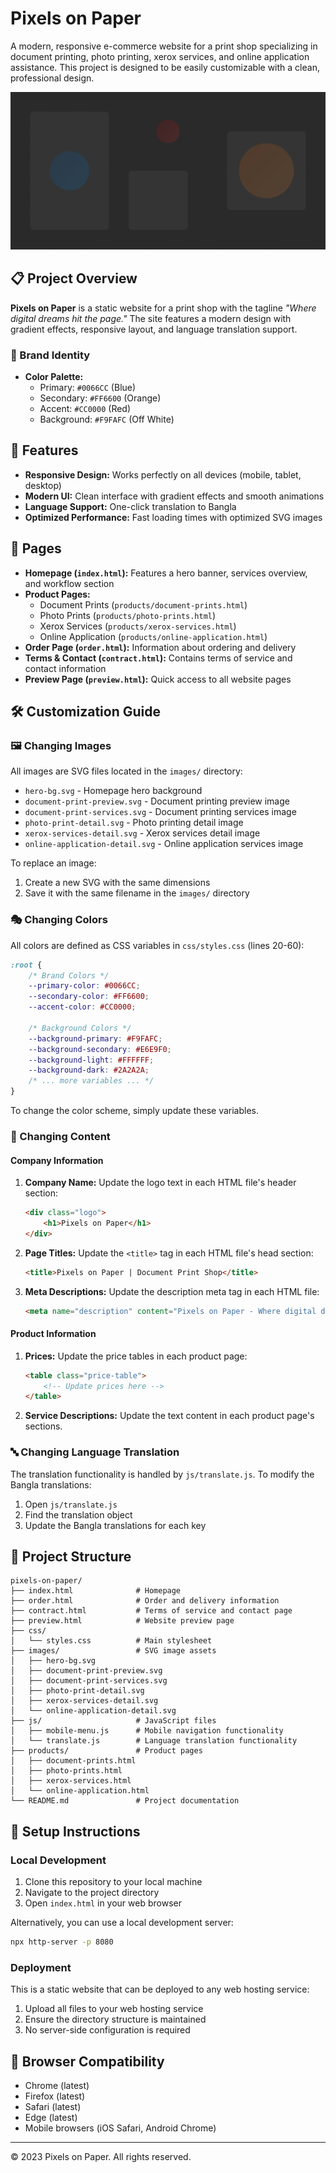 # Pixels on Paper

A modern, responsive e-commerce website for a print shop specializing in document printing, photo printing, xerox services, and online application assistance. This project is designed to be easily customizable with a clean, professional design.

![Pixels on Paper](images/hero-bg.svg)

## 📋 Project Overview

**Pixels on Paper** is a static website for a print shop with the tagline *"Where digital dreams hit the page."* The site features a modern design with gradient effects, responsive layout, and language translation support.

### 🎨 Brand Identity

- **Color Palette:**
  - Primary: `#0066CC` (Blue)
  - Secondary: `#FF6600` (Orange)
  - Accent: `#CC0000` (Red)
  - Background: `#F9FAFC` (Off White)

## 📱 Features

- **Responsive Design:** Works perfectly on all devices (mobile, tablet, desktop)
- **Modern UI:** Clean interface with gradient effects and smooth animations
- **Language Support:** One-click translation to Bangla
- **Optimized Performance:** Fast loading times with optimized SVG images

## 📄 Pages

- **Homepage (`index.html`):** Features a hero banner, services overview, and workflow section
- **Product Pages:**
  - Document Prints (`products/document-prints.html`)
  - Photo Prints (`products/photo-prints.html`)
  - Xerox Services (`products/xerox-services.html`)
  - Online Application (`products/online-application.html`)
- **Order Page (`order.html`):** Information about ordering and delivery
- **Terms & Contact (`contract.html`):** Contains terms of service and contact information
- **Preview Page (`preview.html`):** Quick access to all website pages

## 🛠️ Customization Guide

### 🖼️ Changing Images

All images are SVG files located in the `images/` directory:

- `hero-bg.svg` - Homepage hero background
- `document-print-preview.svg` - Document printing preview image
- `document-print-services.svg` - Document printing services image
- `photo-print-detail.svg` - Photo printing detail image
- `xerox-services-detail.svg` - Xerox services detail image
- `online-application-detail.svg` - Online application services image

To replace an image:
1. Create a new SVG with the same dimensions
2. Save it with the same filename in the `images/` directory

### 🎭 Changing Colors

All colors are defined as CSS variables in `css/styles.css` (lines 20-60):

```css
:root {
    /* Brand Colors */
    --primary-color: #0066CC;
    --secondary-color: #FF6600;
    --accent-color: #CC0000;
    
    /* Background Colors */
    --background-primary: #F9FAFC;
    --background-secondary: #E6E9F0;
    --background-light: #FFFFFF;
    --background-dark: #2A2A2A;
    /* ... more variables ... */
}
```

To change the color scheme, simply update these variables.

### 📝 Changing Content

#### Company Information

1. **Company Name:** Update the logo text in each HTML file's header section:
   ```html
   <div class="logo">
       <h1>Pixels on Paper</h1>
   </div>
   ```

2. **Page Titles:** Update the `<title>` tag in each HTML file's head section:
   ```html
   <title>Pixels on Paper | Document Print Shop</title>
   ```

3. **Meta Descriptions:** Update the description meta tag in each HTML file:
   ```html
   <meta name="description" content="Pixels on Paper - Where digital dreams hit the page. Document printing, photo printing, and xerox services.">
   ```

#### Product Information

1. **Prices:** Update the price tables in each product page:
   ```html
   <table class="price-table">
       <!-- Update prices here -->
   </table>
   ```

2. **Service Descriptions:** Update the text content in each product page's sections.

### 🔤 Changing Language Translation

The translation functionality is handled by `js/translate.js`. To modify the Bangla translations:

1. Open `js/translate.js`
2. Find the translation object
3. Update the Bangla translations for each key

## 📁 Project Structure

```
pixels-on-paper/
├── index.html              # Homepage
├── order.html              # Order and delivery information
├── contract.html           # Terms of service and contact page
├── preview.html            # Website preview page
├── css/
│   └── styles.css          # Main stylesheet
├── images/                 # SVG image assets
│   ├── hero-bg.svg
│   ├── document-print-preview.svg
│   ├── document-print-services.svg
│   ├── photo-print-detail.svg
│   ├── xerox-services-detail.svg
│   └── online-application-detail.svg
├── js/                     # JavaScript files
│   ├── mobile-menu.js      # Mobile navigation functionality
│   └── translate.js        # Language translation functionality
├── products/               # Product pages
│   ├── document-prints.html
│   ├── photo-prints.html
│   ├── xerox-services.html
│   └── online-application.html
└── README.md               # Project documentation
```

## 🚀 Setup Instructions

### Local Development

1. Clone this repository to your local machine
2. Navigate to the project directory
3. Open `index.html` in your web browser

Alternatively, you can use a local development server:

```bash
npx http-server -p 8080
```

### Deployment

This is a static website that can be deployed to any web hosting service:

1. Upload all files to your web hosting service
2. Ensure the directory structure is maintained
3. No server-side configuration is required

## 📱 Browser Compatibility

- Chrome (latest)
- Firefox (latest)
- Safari (latest)
- Edge (latest)
- Mobile browsers (iOS Safari, Android Chrome)

---

© 2023 Pixels on Paper. All rights reserved.
